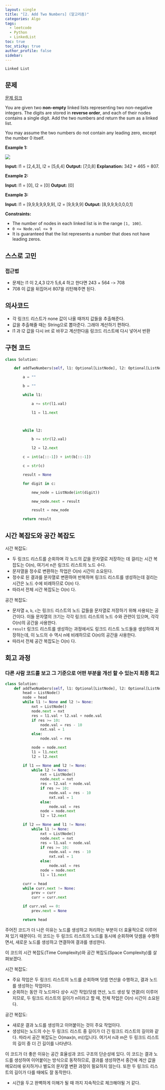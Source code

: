 ```yaml
---
layout: single
title: "[2. Add Two Numbers] (알고리즘)"
categories: Algo
tags:
  - leetcode
  - Python
  - LinkedList
toc: true
toc_sticky: true
author_profile: false
sidebar:
---
```

`Linked List`
## 문제

[문제 링크](https://leetcode.com/problems/add-two-numbers/?envType=study-plan-v2&envId=top-interview-150)

You are given two **non-empty** linked lists representing two non-negative integers. The digits are stored in **reverse order**, and each of their nodes contains a single digit. Add the two numbers and return the sum as a linked list.

You may assume the two numbers do not contain any leading zero, except the number 0 itself.

**Example 1:**

![](https://assets.leetcode.com/uploads/2020/10/02/addtwonumber1.jpg)

**Input:** l1 = [2,4,3], l2 = [5,6,4]
**Output:** [7,0,8]
**Explanation:** 342 + 465 = 807.

**Example 2:**

**Input:** l1 = [0], l2 = [0]
**Output:** [0]

**Example 3:**

**Input:** l1 = [9,9,9,9,9,9,9], l2 = [9,9,9,9]
**Output:** [8,9,9,9,0,0,0,1]

**Constraints:**

- The number of nodes in each linked list is in the range `[1, 100]`.
- `0 <= Node.val <= 9`
- It is guaranteed that the list represents a number that does not have leading zeros.

## 스스로 고민

### 접근법

- 문제는 l1 이 2,4,3  l2가 5,6,4 하고 한다면 243 + 564 -> 708
- 708 이 값을 뒤집어서 807을 리턴해주면 된다.

## 의사코드

- 각 링크드 리스트가 none 값이 나올 때까지 값들을 추출해준다.
- 값을 추출해줄 때는 String으로 뽑아준다. 그래야 계산하기 편하다.
- l1 과 l2 값을 다시 int 로 바꾸고 계산한다음 링크드 리스트에 다시 넣어서 반환

## 구현 코드

```python
class Solution:

    def addTwoNumbers(self, l1: Optional[ListNode], l2: Optional[ListNode]) -> Optional[ListNode]:

        a = ""

        b = ""

        while l1:

            a += str(l1.val)

            l1 = l1.next

  

        while l2:

            b += str(l2.val)

            l2 = l2.next

        c = int(a[::-1]) + int(b[::-1])

        c = str(c)

        result = None

        for digit in c:

            new_node = ListNode(int(digit))

            new_node.next = result

            result = new_node

        return result
```

## 시간 복잡도와 공간 복잡도

시간 복잡도:

- 두 링크드 리스트를 순회하며 각 노드의 값을 문자열로 저장하는 데 걸리는 시간 복잡도는 O(n), 여기서 n은 링크드 리스트의 노드 수다.
- 문자열을 정수로 변환하는 작업은 O(n) 시간이 소요된다.
- 정수로 된 결과를 문자열로 변환하여 반복하며 링크드 리스트를 생성하는데 걸리는 시간은 노드 수에 비례하므로 O(n) 다.
- 따라서 전체 시간 복잡도는 O(n) 다.

공간 복잡도:

- 문자열 `a`, `b`, `c`는 링크드 리스트의 노드 값들을 문자열로 저장하기 위해 사용되는 공간이다. 이들 문자열의 크기는 각각 링크드 리스트의 노드 수와 관련이 있으며, 각각 O(n)의 공간을 사용한다.
- `result` 링크드 리스트를 생성하는 과정에서도 링크드 리스트 노드들을 생성하여 저장하는데, 이 노드의 수 역시 n에 비례하므로 O(n)의 공간을 사용한다.
- 따라서 전체 공간 복잡도는 O(n) 다.

## 회고 과정

### 다른 사람 코드를 보고 그 기준으로 어떤 부분을 개선 할 수 있는지 최종 회고

```python
class Solution:
    def addTwoNumbers(self, l1: Optional[ListNode], l2: Optional[ListNode]) -> Optional[ListNode]:
        head = ListNode()
        node = head
        while l1 != None and l2 != None:
            nxt = ListNode()
            node.next = nxt
            res = l1.val + l2.val + node.val
            if res >= 10:
                node.val = res - 10
                nxt.val = 1
            else:
                node.val = res

            node = node.next
            l1 = l1.next
            l2 = l2.next

        if l1 == None and l2 != None:
            while l2 != None:
                nxt = ListNode()
                node.next = nxt
                res = l2.val + node.val
                if res >= 10:
                    node.val = res - 10
                    nxt.val = 1
                else:
                    node.val = res
                node = node.next
                l2 = l2.next

        if l2 == None and l1 != None:
            while l1 != None:
                nxt = ListNode()
                node.next = nxt
                res = l1.val + node.val
                if res >= 10:
                    node.val = res - 10
                    nxt.val = 1
                else:
                    node.val = res
                node = node.next
                l1 = l1.next

        curr = head
        while curr.next != None:
            prev = curr
            curr = curr.next

        if curr.val == 0:
            prev.next = None

        return head
```

주어진 코드가 더 나은 이유는 노드를 생성하고 처리하는 부분이 더 효율적으로 이루어져 있기 때문이다. 이 코드는 두 링크드 리스트의 노드를 동시에 순회하며 덧셈을 수행하면서, 새로운 노드를 생성하고 연결하여 결과를 생성한다.

이 코드의 시간 복잡도(Time Complexity)와 공간 복잡도(Space Complexity)를 살펴보겠다.

시간 복잡도:

- 주요 작업은 두 링크드 리스트의 노드를 순회하며 덧셈 연산을 수행하고, 결과 노드를 생성하는 작업이다.
- 순회하는 동안 각 노드마다 상수 시간 작업(덧셈 연산, 노드 생성 및 연결)이 이루어지므로, 두 링크드 리스트의 길이가 n이라고 할 때, 전체 작업은 O(n) 시간이 소요된다.

공간 복잡도:

- 새로운 결과 노드를 생성하고 이어붙이는 것이 주요 작업이다.
- 생성되는 노드의 수는 두 링크드 리스트 중 길이가 더 긴 링크드 리스트의 길이와 같다. 따라서 공간 복잡도는 O(max(n, m))입니다. 여기서 n과 m은 두 링크드 리스트의 길이 중 더 긴 길이를 나타낸다.

이 코드가 더 좋은 이유는 공간 효율성과 코드 구조의 단순성에 있다. 이 코드는 결과 노드를 생성하여 이어붙이는 방식으로 동작하므로, 결과를 생성하면서 중간에 계산 값을 메모리에 유지하거나 별도의 문자열 변환 과정이 필요하지 않는다. 또한 두 링크드 리스트의 길이가 다를 때에도 잘 동작한다.

- 시간을 두고 완벽하게 이해가 될 때 까지 지속적으로 체크해야될 거 같다.